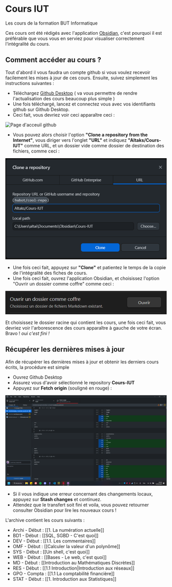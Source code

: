 # Cours IUT

Les cours de la formation BUT Informatique

Ces cours ont été rédigés avec l'application [Obsidian](https://obsidian.md), c'est pourquoi il est préférable que vous vous en serviez pour visualiser correctement l'intégralité du cours.

## Comment accéder au cours ?

Tout d'abord il vous faudra un compte github si vous voulez recevoir facilement les mises à jour de ces cours. Ensuite, suivez simplement les instructions suivantes :

- Téléchargez [Github Desktop](https://desktop.github.com) ( va vous permettre de rendre l'actualisation des cours beaucoup plus simple )
- Une fois téléchargé, lancez et connectez vous avec vos identifiants github sur Github Desktop.
- Ceci fait, vous devriez voir ceci apparaître ceci :
  
![Page d'acceuil github](https://992890468-files.gitbook.io/~/files/v0/b/gitbook-x-prod.appspot.com/o/spaces%2FPG0zCPj7E9knpbCdtfkH%2Fuploads%2F5iu0E6wtU6Avfhf2Jahc%2Fimage.png?alt=media&token=57ce6561-0316-4399-a6f5-8f60ff037839)

- Vous pouvez alors choisir l'option **"Clone a repository from the Internet"**, vous diriger vers l'onglet **"URL"** et indiquez **"Altaks/Cours-IUT"** comme URL, et un dossier vide comme dossier de destination des fichiers, comme ceci :

![Illustration](Illustrations/github-fromurl.png)
- Une fois ceci fait, appuyez sur **"Clone"** et patientez le temps de la copie de l'intégralité des fiches de cours.
- Une fois ceci fait, ouvrez l'application Obsidian, et choisissez l'option "Ouvrir un dossier comme coffre" comme ceci :

![from chest](Illustrations/obsidian_from_folder.png)

Et choisissez le dossier racine qui contient les cours, une fois ceci fait, vous devriez voir l'arborescence des cours apparaître à gauche de votre écran. Bravo ! *oui c'est fini !*

## Récupérer les dernières mises à jour

Afin de récupérer les dernières mises à jour et obtenir les derniers cours écrits, la procédure est simple

- Ouvrez Github Desktop
- Assurez vous d'avoir sélectionné le repository **Cours-IUT**
- Appuyez sur **Fetch origin** (souligné en rouge) : 

![github-update](./Illustrations/github-updaterepo.png)

- Si il vous indique une erreur concernant des changements locaux, appuyez sur **Stash changes** et continuez.
- Attendez que le transfert soit fini et voila, vous pouvez retourner consulter Obsidian pour lire les nouveaux cours !

L'archive contient les cours suivants :
- Archi - Début : [[1. La numération actuelle]]
- BD1 - Début : [[SQL, SGBD - C'est quoi]]
- DEV - Début : [[1.1. Les commentaires]]
- OMF - Début : [[Calculer la valeur d'un polynôme]]
- SYS - Début : [[Un shell, c'est quoi]]
- WEB - Début : [[Bases - Le web, c'est quoi]]
- MD - Début : [[Introduction au Mathématiques Discrètes]]
- RES - Début : [[1.1 Introduction|Introduction aux réseaux]]
- GPO - Compta : [[1.1 La comptabilité financière]]
- STAT - Début : [[1. Introduction aux Statistiques]]